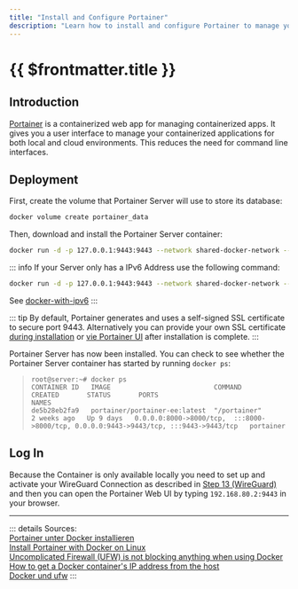 ```yaml
---
title: "Install and Configure Portainer"
description: "Learn how to install and configure Portainer to manage your Docker Containers."
---
```


# {{ $frontmatter.title }}

## Introduction

[Portainer](https://www.portainer.io/) is a containerized web app for managing containerized apps. It gives you a user
interface to manage your containerized applications for both local and cloud environments. This reduces the need for
command line interfaces.

## Deployment

First, create the volume that Portainer Server will use to store its database:

``` bash
docker volume create portainer_data
```

Then, download and install the Portainer Server container:

``` bash
docker run -d -p 127.0.0.1:9443:9443 --network shared-docker-network --ip 192.168.80.2 --name portainer --restart=always -v /var/run/docker.sock:/var/run/docker.sock -v portainer_data:/data portainer/portainer-ce:latest
```

::: info
If your Server only has a IPv6 Address use the following command:

``` bash
docker run -d -p 127.0.0.1:9443:9443 --network shared-docker-network --ip 192.168.80.2 --name portainer --restart=always -v /var/run/docker.sock:/var/run/docker.sock -v portainer_data:/data registry.ipv6.docker.com/portainer/portainer-ce:latest
```  

See [docker-with-ipv6](14_docker.md#docker-with-ipv6)
:::

::: tip
By default, Portainer generates and uses a self-signed SSL certificate to secure port 9443. Alternatively you can
provide your own SSL
certificate [during installation](https://docs.portainer.io/advanced/ssl#using-your-own-ssl-certificate-on-docker-standalone)
or [vie Portainer UI](https://docs.portainer.io/admin/settings#ssl-certificate) after installation is complete.
:::

Portainer Server has now been installed. You can check to see whether the Portainer Server container has started by
running `docker ps`:
> ```
> root@server:~# docker ps
> CONTAINER ID   IMAGE                          COMMAND                  CREATED       STATUS       PORTS                                                                                  NAMES             
> de5b28eb2fa9   portainer/portainer-ee:latest  "/portainer"             2 weeks ago   Up 9 days   0.0.0.0:8000->8000/tcp,  :::8000->8000/tcp, 0.0.0.0:9443->9443/tcp, :::9443->9443/tcp   portainer
> ```

## Log In

<!-- ~~Because the Container runs only on localhost, we need to find out the internal IP of the Container to connect to it.
This command returns the IP Address of the Docker Container running Portainer~~

~~``` bashdocker inspect -f '{{range.NetworkSettings.Networks}} {{.IPAddress}}{{end}}' portainer```~~ -->

Because the Container is only available locally you need to set up and activate your WireGuard Connection as described
in [Step 13 (WireGuard)](13_wireguard.md) and then you can open the Portainer Web UI by typing `192.168.80.2:9443`
in your browser.

---
::: details Sources:  
[Portainer unter Docker installieren](https://www.ionos.de/digitalguide/server/konfiguration/portainer-unter-docker-installieren/)  
[Install Portainer with Docker on Linux](https://docs.portainer.io/start/install/server/docker/linux)  
[Uncomplicated Firewall (UFW) is not blocking anything when using Docker](https://askubuntu.com/questions/652556/uncomplicated-firewall-ufw-is-not-blocking-anything-when-using-docker)  
[How to get a Docker container's IP address from the host](https://stackoverflow.com/questions/17157721/how-to-get-a-docker-containers-ip-address-from-the-host)  
[Docker und ufw](https://gnulinux.ch/docker-und-ufw)
:::
